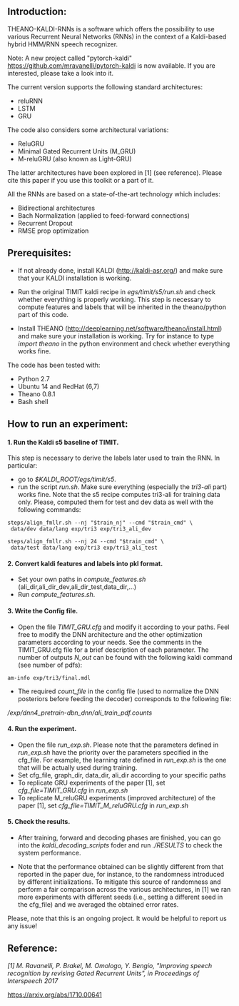 ## Introduction:

THEANO-KALDI-RNNs is a software which offers the possibility to use various Recurrent Neural Networks (RNNs) in the context of a Kaldi-based hybrid HMM/RNN speech recognizer. 

Note: A new project called "pytorch-kaldi" https://github.com/mravanelli/pytorch-kaldi is now available. If you are interested, please take a look into it.
 
The current version supports the following standard architectures:
- reluRNN
- LSTM
- GRU
 
The code also considers some architectural variations:
- ReluGRU
- Minimal Gated Recurrent Units (M_GRU)
- M-reluGRU (also known as Light-GRU)
 
The latter architectures have been explored in [1] (see reference). 
Please cite this paper if you use this toolkit or a part of it.
 
All the RNNs are based on a state-of-the-art technology which includes:

- Bidirectional architectures
- Bach Normalization (applied to feed-forward connections)
- Recurrent Dropout
- RMSE prop optimization
 
## Prerequisites:

- If not already done, install KALDI (http://kaldi-asr.org/) and make sure that your KALDI installation is working. 

- Run the original  TIMIT kaldi recipe in *egs/timit/s5/run.sh* and check whether everything is properly working. This step is necessary to compute features and labels that will be inherited in the theano/python part of this code. 

- Install THEANO (http://deeplearning.net/software/theano/install.html) and make sure your installation is working. Try for instance to  type *import theano* in the python environment and check whether everything works fine. 
 
The code has been tested with:
- Python  2.7 
- Ubuntu 14 and RedHat (6,7)
- Theano 0.8.1 
- Bash shell
 
## How to run an experiment:

#### 1. Run the Kaldi s5 baseline of TIMIT.  
This step is necessary to  derive the labels later used to train the RNN.  In particular: 
- go to *$KALDI_ROOT/egs/timit/s5*.
- run the script *run.sh*. Make sure everything (especially the *tri3-ali* part) works fine. Note that the s5 recipe computes tri3-ali for training data only. Please, computed them for test and dev data as well with the following commands:
``` 
steps/align_fmllr.sh --nj "$train_nj" --cmd "$train_cmd" \
 data/dev data/lang exp/tri3 exp/tri3_ali_dev

steps/align_fmllr.sh --nj 24 --cmd "$train_cmd" \
 data/test data/lang exp/tri3 exp/tri3_ali_test
```
            
 
#### 2. Convert kaldi features and labels into pkl format. 
- Set your own paths in  *compute_features.sh* (ali_dir,ali_dir_dev,ali_dir_test,data_dir,...)
- Run *compute_features.sh*.
 
#### 3. Write the Config file. 
- Open the file *TIMIT_GRU.cfg* and modify it according to your paths.  Feel free to modify the DNN architecture and the other optimization parameters according to your needs. See the comments in the  TIMIT_GRU.cfg file for a brief description of each parameter. The number of outputs *N_out* can be found with the following kaldi command (see number of pdfs):
``` 
am-info exp/tri3/final.mdl
``` 
- The required *count_file* in the config file (used to normalize the DNN posteriors before feeding the decoder) corresponds to the following file:

*/exp/dnn4_pretrain-dbn_dnn/ali_train_pdf.counts*

 
#### 4. Run the experiment. 
- Open the file *run_exp.sh*. Please note that the parameters defined in *run_exp.sh* have the priority over the parameters specified in the cfg_file. For example, the learning rate defined in  *run_exp.sh* is the one that will be actually used during training.
- Set cfg_file, graph_dir, data_dir, ali_dir  according to your specific paths
- To replicate GRU experiments of the paper [1], set *cfg_file=TIMIT_GRU.cfg* in *run_exp.sh*
- To replicate M_reluGRU experiments (improved architecture) of the paper [1], set *cfg_file=TIMIT_M_reluGRU.cfg* in *run_exp.sh*

#### 5. Check the results.
- After training, forward and decoding phases are finished, you can go into the *kaldi_decoding_scripts* foder and run *./RESULTS* to check the system performance.  
 
- Note that the performance obtained can be slightly  different from that reported in the paper due, for instance, to the randomness introduced by different initializations. To mitigate this source of randomness and perform a fair comparison across the various architectures, in [1] we ran  more experiments with different seeds (i.e., setting a different seed in the cfg_file) and we averaged the obtained error rates. 
 
 
Please, note that this is an ongoing project. It would be helpful to report us any issue!
 
## Reference:
*[1] M. Ravanelli, P. Brakel, M. Omologo, Y. Bengio, "Improving speech recognition by revising Gated Recurrent Units", in Proceedings of Interspeech 2017*

https://arxiv.org/abs/1710.00641
 
